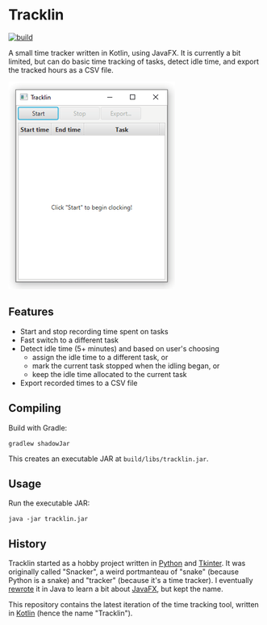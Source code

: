 # Tracklin

[![build](https://github.com/jmp/tracklin/workflows/build/badge.svg)](https://github.com/jmp/tracklin/actions?query=workflow%3Abuild)

A small time tracker written in Kotlin, using JavaFX. It is currently a bit
limited, but can do basic time tracking of tasks, detect idle time, and export
the tracked hours as a CSV file.

![animation](https://raw.githubusercontent.com/jmp/tracklin/master/animation.gif)

## Features

* Start and stop recording time spent on tasks
* Fast switch to a different task
* Detect idle time (5+ minutes) and based on user's choosing
  * assign the idle time to a different task, or
  * mark the current task stopped when the idling began, or
  * keep the idle time allocated to the current task
* Export recorded times to a CSV file

## Compiling

Build with Gradle:

    gradlew shadowJar

This creates an executable JAR at `build/libs/tracklin.jar`.

## Usage

Run the executable JAR:

    java -jar tracklin.jar

## History

Tracklin started as a hobby project written in [Python][1] and [Tkinter][2].
It was originally called "Snacker", a weird portmanteau of "snake" (because
Python is a snake) and "tracker" (because it's a time tracker). I eventually
[rewrote][3] it in Java to learn a bit about [JavaFX][4], but kept the name.

This repository contains the latest iteration of the time tracking tool,
written in [Kotlin][5] (hence the name "Tracklin").

[1]: https://python.org
[2]: https://wiki.python.org/moin/TkInter
[3]: https://github.com/jmp/snacker
[4]: https://github.com/openjdk/jfx
[5]: https://kotlinlang.org

